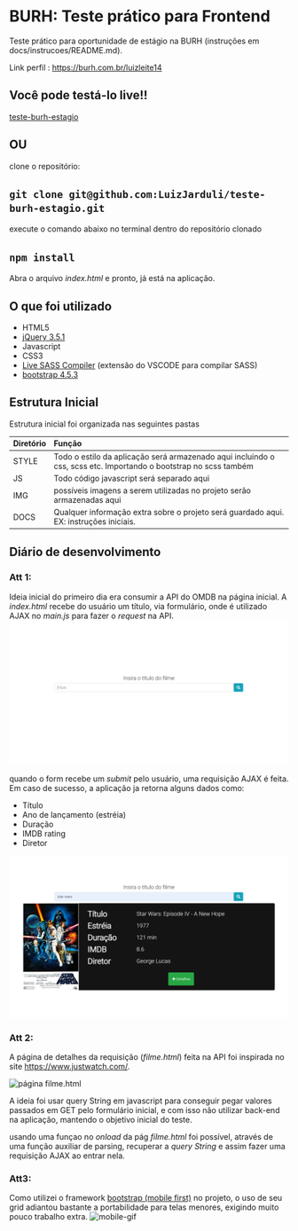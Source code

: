 # BURH: Teste prático para Frontend

Teste prático para oportunidade de estágio na BURH (instruções em docs/instrucoes/README.md).

Link perfil : <https://burh.com.br/luizleite14>

## Você pode testá-lo live!!

[teste-burh-estagio](https://teste-burh-estagio.web.app/)

## OU

clone o repositório: 

## `git clone git@github.com:LuizJarduli/teste-burh-estagio.git`

execute o comando abaixo no terminal dentro do repositório clonado
## `npm install` 

Abra o arquivo _index.html_ e pronto, já está na aplicação.

## O que foi utilizado

- HTML5
- [jQuery 3.5.1](https://jquery.com/)
- Javascript
- CSS3
- [Live SASS Compiler](https://marketplace.visualstudio.com/items?itemName=ritwickdey.live-sass) (extensão do VSCODE para compilar SASS)
- [bootstrap 4.5.3](https://getbootstrap.com/docs/4.5/getting-started/download/)
## Estrutura Inicial

Estrutura inicial foi organizada nas seguintes pastas

Diretório | Função
:-------- | :-------
STYLE       | Todo o estilo da aplicação será armazenado aqui incluindo o css, scss etc. Importando o bootstrap no scss também
JS        | Todo código javascript será separado aqui
IMG       | possíveis imagens a serem utilizadas no projeto serão armazenadas aqui
DOCS      | Qualquer informação extra sobre o projeto será guardado aqui. EX: instruções iniciais.

## Diário de desenvolvimento
### Att 1:

Ideia inicial do primeiro dia era consumir a API do OMDB na página inicial. A _index.html_ recebe do usuário um título, via formulário, onde é utilizado AJAX no _main.js_ para fazer o _request_ na API.
![Imagem do formulário](./docs/git_repo_imgs/img1.png)

quando o form recebe um _submit_ pelo usuário, uma requisição AJAX é feita.
Em caso de sucesso, a aplicação ja retorna alguns dados como:
- Título
- Ano de lançamento (estréia)
- Duração
- IMDB rating
- Diretor

![Imagem de sucesso da busca](./docs/git_repo_imgs/img2.png)
### Att 2:

A página de detalhes da requisição (_filme.html_) feita na API foi inspirada no site <https://www.justwatch.com/>.

![página filme.html](./docs/git_repo_imgs/filme-gif.gif)

A ideia foi usar query String em javascript para conseguir pegar valores passados em GET pelo formulário inicial, e com isso não utilizar back-end na aplicação, mantendo o objetivo inicial do teste.

usando uma funçao no _onload_ da pág _filme.html_ foi possível, através de uma função auxiliar de parsing, recuperar a _query String_ e assim fazer uma requisição AJAX ao entrar nela.

### Att3:

Como utilizei o framework [bootstrap (mobile first)](https://getbootstrap.com/) no projeto, o uso de seu grid adiantou bastante a portabilidade para telas menores, exigindo muito pouco trabalho extra.
![mobile-gif](./docs/git_repo_imgs/mobile-gif.gif)


